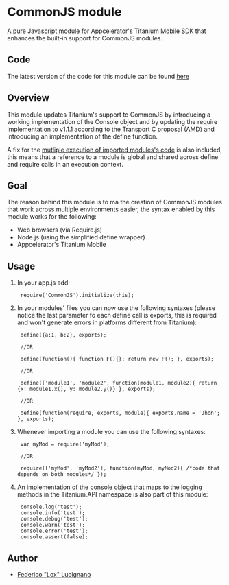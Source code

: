 CommonJS module
===============
A pure Javascript module for Appcelerator's Titanium Mobile SDK that enhances the built-in support for CommonJS modules.

Code
----
The latest version of the code for this module can be found [here](https://github.com/federico-lox/Titanium-modules/blob/master/CommonJS/src/Resources/CommonJS.js)

Overview
--------
This module updates Titanium's support to CommonJS by introducing a working implementation of the Console object and by updating the require implementation to v1.1.1 according to the Transport C proposal (AMD) and introducing an implementation of the define function.

A fix for the [mutliple execution of imported modules's code](http://jira.appcelerator.org/browse/TIMOB-4845) is also included, this means that a reference to a module is global and shared across define and require calls in an execution context.

Goal
----
The reason behind this module is to ma the creation of CommonJS modules that work across multiple environments easier, the syntax enabled by this module works for the following:

* Web browsers (via Require.js)
* Node.js (using the simplified define wrapper)
* Appcelerator's Titanium Mobile

Usage
-----
1. In your app.js add:

		require('CommonJS').initialize(this);
2. In your modules' files you can now use the following syntaxes (please notice the last parameter fo each define
   call is exports, this is required and won't generate errors in platforms different from Titanium):

		define({a:1, b:2}, exports);
		
		//OR
		
		define(function(){ function F(){}; return new F(); }, exports);
		
		//OR
		
		define(['module1', 'module2', function(module1, module2){ return {x: module1.x(), y: module2.y()} }, exports);
		
		//OR
		
		define(function(require, exports, module){ exports.name = 'Jhon'; }, exports);
3. Whenever importing a module you can use the following syntaxes:

		var myMod = require('myMod');
		
		//OR
		
		require(['myMod', 'myMod2'], function(myMod, myMod2){ /*code that depends on both modules*/ });
4. An implementation of the console object that maps to the logging methods in the Titanium.API namespace is also
   part of this module:
   
		console.log('test');
		console.info('test');
		console.debug('test');
		console.warn('test');
		console.error('test');
		console.assert(false);

Author
------
* [Federico "Lox" Lucignano](http://plus.google.com/117046182016070432246)
